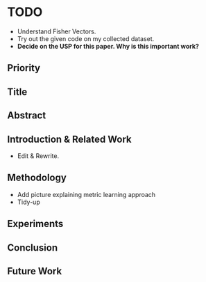 # TODO

* Understand Fisher Vectors.
* Try out the given code on my collected dataset.
* **Decide on the USP for this paper. Why is this important work?**

## Priority

## Title

## Abstract

## Introduction & Related Work
- Edit & Rewrite.

## Methodology
- Add picture explaining metric learning approach
- Tidy-up

## Experiments

## Conclusion

## Future Work
